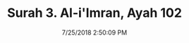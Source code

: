 ---
title       : "Surah 3. Al-i'Imran, Ayah 102"
date        : 7/25/2018 2:50:09 PM
draft       : false
type        : "quran"
layout      : "compare"
BookCode    : "CMP"
SurahNumber : "3"
AyahNumber  : "102"
TotalAyah   : "200"
---